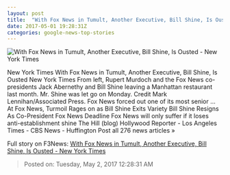 ```yaml
---
layout: post
title:  "With Fox News in Tumult, Another Executive, Bill Shine, Is Ousted - New York Times"
date: 2017-05-01 19:28:31Z
categories: google-news-top-stories
---
```


![With Fox News in Tumult, Another Executive, Bill Shine, Is Ousted - New York Times](https://static01.nyt.com/images/2017/05/02/business/02SHINE/02SHINE-facebookJumbo.jpg)

New York Times With Fox News in Tumult, Another Executive, Bill Shine, Is Ousted New York Times From left, Rupert Murdoch and the Fox News co-presidents Jack Abernethy and Bill Shine leaving a Manhattan restaurant last month. Mr. Shine was let go on Monday. Credit Mark Lennihan/Associated Press. Fox News forced out one of its most senior ... At Fox News, Turmoil Rages on as Bill Shine Exits Variety Bill Shine Resigns As Co-President Fox News Deadline Fox News will only suffer if it loses anti-establishment shine The Hill (blog) Hollywood Reporter - Los Angeles Times - CBS News - Huffington Post all 276 news articles »


Full story on F3News: [With Fox News in Tumult, Another Executive, Bill Shine, Is Ousted - New York Times](http://www.f3nws.com/n/QzfhSH)

> Posted on: Tuesday, May 2, 2017 12:28:31 AM
